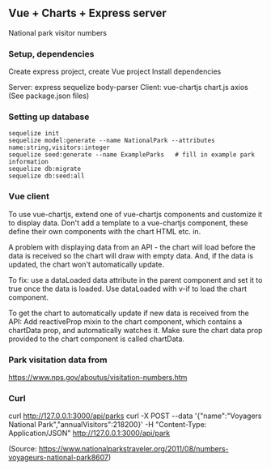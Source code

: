## Vue + Charts + Express server 

National park visitor numbers

### Setup, dependencies 

Create express project, create Vue project
Install dependencies 

Server: express sequelize body-parser 
Client: vue-chartjs chart.js axios
(See package.json files) 


### Setting up database 

```
sequelize init
sequelize model:generate --name NationalPark --attributes name:string,visitors:integer
sequelize seed:generate --name ExampleParks   # fill in example park information 
sequelize db:migrate
sequelize db:seed:all
```

### Vue client 

To use vue-chartjs, extend one of vue-chartjs components and customize it to display data.  Don't add a template to a vue-chartjs component, these define their own components with the chart HTML etc. in. 

A problem with displaying data from an API - the chart will load before the data is received so the chart will draw with empty data. And, if the data is updated, the chart won't automatically update. 

To fix: use a dataLoaded data attribute in the parent component and set it to true once the data is loaded. Use dataLoaded with v-if to load the chart component.  

To get the chart to automatically update if new data is received from the API: 
Add reactiveProp mixin to the chart component, which contains a chartData prop, and automatically watches it. 
Make sure the chart data prop provided to the chart component is called chartData.

### Park visitation data from 
https://www.nps.gov/aboutus/visitation-numbers.htm

### Curl 

curl http://127.0.0.1:3000/api/parks
curl -X POST --data '{"name":"Voyagers National Park","annualVisitors":218200}' -H "Content-Type: Application/JSON" http://127.0.0.1:3000/api/park

(Source: https://www.nationalparkstraveler.org/2011/08/numbers-voyageurs-national-park8607)
